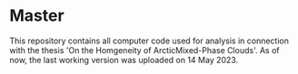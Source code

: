 # Master
This repository contains all computer code used for analysis in connection with the thesis 'On the Homgeneity of ArcticMixed-Phase Clouds'. As of now, the last working version was uploaded on 14 May 2023.

